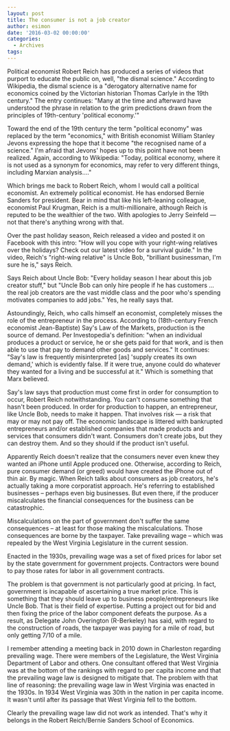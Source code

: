 ```yaml
---
layout: post
title: The consumer is not a job creator
author: esimon
date: '2016-03-02 00:00:00'
categories:
  - Archives
tags:
---
```

Political economist Robert Reich has produced a series of videos that purport to educate the public on, well, "the dismal science." According to Wikipedia, the dismal science is a "derogatory alternative name for economics coined by the Victorian historian Thomas Carlyle in the 19th century." The entry continues: "Many at the time and afterward have understood the phrase in relation to the grim predictions drawn from the principles of 19th-century 'political economy.'"

Toward the end of the 19th century the term "political economy" was replaced by the term "economics," with British economist William Stanley Jevons expressing the hope that it become "the recognised name of a science." I'm afraid that Jevons' hopes up to this point have not been realized. Again, according to Wikipedia: "Today, political economy, where it is not used as a synonym for economics, may refer to very different things, including Marxian analysis...."

Which brings me back to Robert Reich, whom I would call a political economist. An extremely political economist. He has endorsed Bernie Sanders for president. Bear in mind that like his left-leaning colleague, economist Paul Krugman, Reich is a multi-millionaire, although Reich is reputed to be the wealthier of the two. With apologies to Jerry Seinfeld — not that there's anything wrong with that.

Over the past holiday season, Reich released a video and posted it on Facebook with this intro: "How will you cope with your right-wing relatives over the holidays? Check out our latest video for a survival guide." In the video, Reich's "right-wing relative" is Uncle Bob, "brilliant businessman, I'm sure he is," says Reich.

Says Reich about Uncle Bob: "Every holiday season I hear about this job creator stuff," but "Uncle Bob can only hire people if he has customers ... the real job creators are the vast middle class and the poor who's spending motivates companies to add jobs." Yes, he really says that.

Astoundingly, Reich, who calls himself an economist, completely misses the role of the entrepreneur in the process. According to (18th-century French economist Jean-Baptiste) Say's Law of the Markets, production is the source of demand. Per Investopedia's definition: "when an individual produces a product or service, he or she gets paid for that work, and is then able to use that pay to demand other goods and services." It continues: "Say's law is frequently misinterpreted [as] 'supply creates its own demand,' which is evidently false. If it were true, anyone could do whatever they wanted for a living and be successful at it." Which is something that Marx believed.

Say's law says that production must come first in order for consumption to occur, Robert Reich notwithstanding. You can't consume something that hasn't been produced. In order for production to happen, an entrepreneur, like Uncle Bob, needs to make it happen. That involves risk — a risk that may or may not pay off. The economic landscape is littered with bankrupted entrepreneurs and/or established companies that made products and services that consumers didn't want. Consumers don't create jobs, but they can destroy them. And so they should if the product isn't useful.

Apparently Reich doesn't realize that the consumers never even knew they wanted an iPhone until Apple produced one. Otherwise, according to Reich, pure consumer demand (or greed) would have created the iPhone out of thin air. By magic. When Reich talks about consumers as job creators, he's actually taking a more corporatist approach. He's referring to established businesses – perhaps even big businesses. But even there, if the producer miscalculates the financial consequences for the business can be catastrophic.

Miscalculations on the part of government don't suffer the same consequences – at least for those making the miscalculations. Those consequences are borne by the taxpayer. Take prevailing wage – which was repealed by the West Virginia Legislature in the current session.

Enacted in the 1930s, prevailing wage was a set of fixed prices for labor set by the state government for government projects. Contractors were bound to pay those rates for labor in all government contracts.

The problem is that government is not particularly good at pricing. In fact, government is incapable of ascertaining a true market price. This is something that they should leave up to business people/entrepreneurs like Uncle Bob. That is their field of expertise.  Putting a project out for bid and then fixing the price of the labor component defeats the purpose. As a result, as Delegate John Overington (R-Berkeley) has said, with regard to the construction of roads, the taxpayer was paying for a mile of road, but only getting 7/10 of a mile.

I remember attending a meeting back in 2010 down in Charleston regarding prevailing wage. There were members of the Legislature, the West Virginia Department of Labor and others. One consultant offered that West Virginia was at the bottom of the rankings with regard to per capita income and that the prevailing wage law is designed to mitigate that. The problem with that line of reasoning: the prevailing wage law in West Virginia was enacted in the 1930s. In 1934 West Virginia was 30th in the nation in per capita income. It wasn't until after its passage that West Virginia fell to the bottom.

Clearly the prevailing wage law did not work as intended. That's why it belongs in the Robert Reich/Bernie Sanders School of Economics.
        
